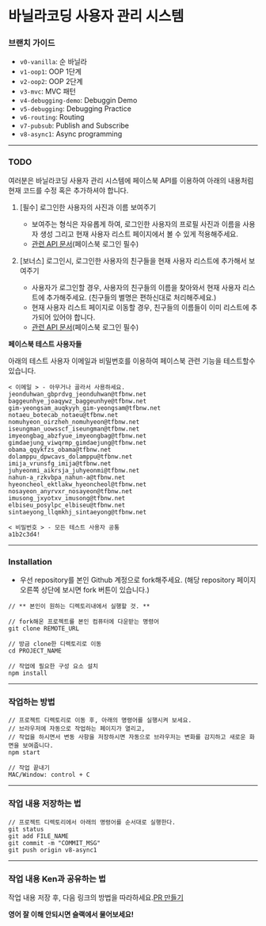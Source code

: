 # 바닐라코딩 사용자 관리 시스템

### 브랜치 가이드

- `v0-vanilla`: 순 바닐라
- `v1-oop1`: OOP 1단계
- `v2-oop2`: OOP 2단계
- `v3-mvc`: MVC 패턴
- `v4-debugging-demo`: Debuggin Demo
- `v5-debugging`: Debugging Practice
- `v6-routing`: Routing
- `v7-pubsub`: Publish and Subscribe
- `v8-async1`: Async programming

---

### TODO

여러분은 바닐라코딩 사용자 관리 시스템에 페이스북 API를 이용하여 아래의 내용처럼 현재 코드를 수정 혹은 추가하셔야 합니다.

1. [필수] 로그인한 사용자의 사진과 이름 보여주기

    - 보여주는 형식은 자유롭게 하여, 로그인한 사용자의 프로필 사진과 이름을 사용자 생성 그리고 현재 사용자 리스트 페이지에서 볼 수 있게 적용해주세요.
    - [관련 API 문서](https://developers.facebook.com/docs/graph-api/reference/user/picture/)(페이스북 로그인 필수)

2. [보너스] 로그인시, 로그인한 사용자의 친구들을 현재 사용자 리스트에 추가해서 보여주기

    - 사용자가 로그인할 경우, 사용자의 친구들의 이름을 찾아와서 현재 사용자 리스트에 추가해주세요. (친구들의 별명은 편하신대로 처리해주세요.)
    - 현재 사용자 리스트 페이지로 이동할 경우, 친구들의 이름들이 이미 리스트에 추가되어 있어야 합니다.
    - [관련 API 문서](https://developers.facebook.com/docs/graph-api/reference/user/friends/)(페이스북 로그인 필수)

**페이스북 테스트 사용자들**

아래의 테스트 사용자 이메일과 비밀번호를 이용하여 페이스북 관련 기능을 테스트할수 있습니다.

```
< 이메일 > - 아무거나 골라서 사용하세요.
jeonduhwan_gbprdvg_jeonduhwan@tfbnw.net
baggeunhye_joaqywz_baggeunhye@tfbnw.net
gim-yeongsam_auqkyyh_gim-yeongsam@tfbnw.net
notaeu_botecab_notaeu@tfbnw.net
nomuhyeon_oirzheh_nomuhyeon@tfbnw.net
iseungman_uowsscf_iseungman@tfbnw.net
imyeongbag_abzfyue_imyeongbag@tfbnw.net
gimdaejung_viwqrmp_gimdaejung@tfbnw.net
obama_qqykfzs_obama@tfbnw.net
dolamppu_dpwcavs_dolamppu@tfbnw.net
imija_vrunsfg_imija@tfbnw.net
juhyeonmi_aikrsja_juhyeonmi@tfbnw.net
nahun-a_rzkvbpa_nahun-a@tfbnw.net
hyeoncheol_ektlakw_hyeoncheol@tfbnw.net
nosayeon_anyrvxr_nosayeon@tfbnw.net
imusong_jxyotxv_imusong@tfbnw.net
elbiseu_posylpc_elbiseu@tfbnw.net
sintaeyong_llqmkhj_sintaeyong@tfbnw.net

< 비밀번호 > - 모든 테스트 사용자 공통
a1b2c3d4!
```

---

### Installation

- 우선 repository를 본인 Github 계정으로 fork해주세요. (해당 repository 페이지 오른쪽 상단에 보시면 fork 버튼이 있습니다.)

```
// ** 본인이 원하는 디렉토리내에서 실행할 것. **

// fork해온 프로젝트를 본인 컴퓨터에 다운받는 명령어
git clone REMOTE_URL

// 방금 clone한 디렉토리로 이동
cd PROJECT_NAME

// 작업에 필요한 구성 요소 설치
npm install
```

---

### 작업하는 방법

```
// 프로젝트 디렉토리로 이동 후, 아래의 명령어를 실행시켜 보세요.
// 브라우저에 자동으로 작업하는 페이지가 열리고,
// 작업을 하시면서 변동 사항을 저장하시면 자동으로 브라우저는 변화를 감지하고 새로운 화면을 보여줍니다.
npm start

// 작업 끝내기
MAC/Window: control + C
```

---

### 작업 내용 저장하는 법

```
// 프로젝트 디렉토리에서 아래의 명령어를 순서대로 실행한다.
git status
git add FILE_NAME
git commit -m "COMMIT_MSG"
git push origin v8-async1
```

---

### 작업 내용 Ken과 공유하는 법

작업 내용 저장 후, 다음 링크의 방법을 따라하세요.[PR 만들기](https://help.github.com/articles/creating-a-pull-request-from-a-fork/)

**영어 잘 이해 안되시면 슬랙에서 물어보세요!**
